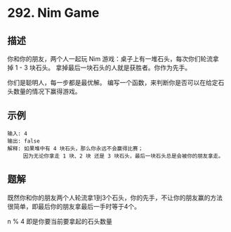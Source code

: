 # 292. Nim Game

## 描述

你和你的朋友，两个人一起玩 Nim 游戏：桌子上有一堆石头，每次你们轮流拿掉 1 - 3 块石头。 拿掉最后一块石头的人就是获胜者。你作为先手。

你们是聪明人，每一步都是最优解。 编写一个函数，来判断你是否可以在给定石头数量的情况下赢得游戏。

## 示例

```
输入: 4
输出: false 
解释: 如果堆中有 4 块石头，那么你永远不会赢得比赛；
     因为无论你拿走 1 块、2 块 还是 3 块石头，最后一块石头总是会被你的朋友拿走。
```

## 题解

既然你和你的朋友两个人轮流拿1到3个石头，你的先手，不让你的朋友赢的方法很简单，即最后你的朋友拿最后一手时等于4个。

n % 4 即是你要当前要拿起的石头数量
